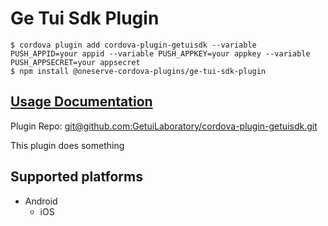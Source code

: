 # Ge Tui Sdk Plugin

```
$ cordova plugin add cordova-plugin-getuisdk --variable PUSH_APPID=your appid --variable PUSH_APPKEY=your appkey --variable PUSH_APPSECRET=your appsecret
$ npm install @oneserve-cordova-plugins/ge-tui-sdk-plugin
```

## [Usage Documentation](https://oneserve.gitbook.io/oneserve-cordova-plugins/plugins/ge-tui-sdk-plugin/)

Plugin Repo: [git@github.com:GetuiLaboratory/cordova-plugin-getuisdk.git](git@github.com:GetuiLaboratory/cordova-plugin-getuisdk.git)

This plugin does something

## Supported platforms

- Android
  - iOS
  


